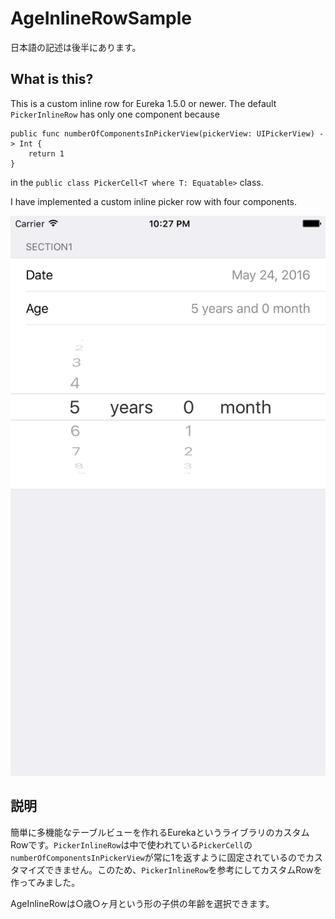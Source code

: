 # AgeInlineRowSample

日本語の記述は後半にあります。

## What is this?
This is a custom inline row for Eureka 1.5.0 or newer. The default `PickerInlineRow` has only one component because

    public func numberOfComponentsInPickerView(pickerView: UIPickerView) -> Int {
        return 1
    }

in the `public class PickerCell<T where T: Equatable>` class.

I have implemented a custom inline picker row with four components. 

![image.png](https://github.com/ueda-keisuke/AgeInlineRowSample/blob/screenshot/e093df26-21fe-11e6-8e3f-89a3ae58770e.png)


## 説明
簡単に多機能なテーブルビューを作れるEurekaというライブラリのカスタムRowです。`PickerInlineRow`は中で使われている`PickerCell`の`numberOfComponentsInPickerView`が常に1を返すように固定されているのでカスタマイズできません。このため、`PickerInlineRow`を参考にしてカスタムRowを作ってみました。

AgeInlineRowは○歳○ヶ月という形の子供の年齢を選択できます。

